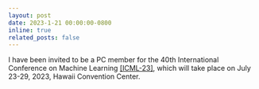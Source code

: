 ```yaml
---
layout: post
date: 2023-1-21 00:00:00-0800
inline: true
related_posts: false
---
```


I have been invited to be a PC member for the 40th International Conference on Machine Learning [[ICML-23]](https://icml.cc/Conferences/2023), which will take place on July 23-29, 2023, Hawaii Convention Center.